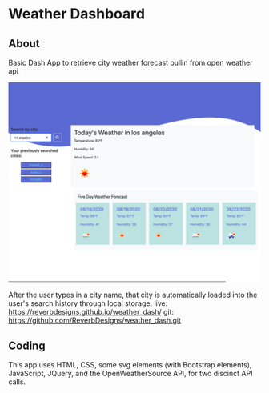 # Weather Dashboard


## About

Basic Dash App to retrieve city weather forecast pullin from open weather api

<img width="1277" alt="Screen Shot 2020-8-16 at 6 09 29 PM" src="index3.png">

After the user types in a city name, that city is automatically loaded into the user's search history through local storage.
live:
https://reverbdesigns.github.io/weather_dash/
git:
https://github.com/ReverbDesigns/weather_dash.git
## Coding
This app uses HTML, CSS, some svg elements (with Bootstrap elements), JavaScript, JQuery, and the OpenWeatherSource API, for two discinct API calls. 
